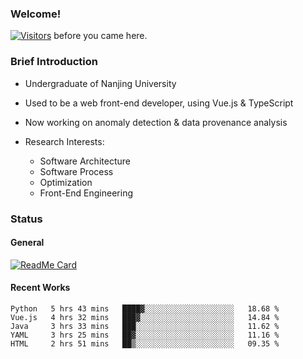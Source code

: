 ### Welcome!

[![Visitors](https://visitor-badge.laobi.icu/badge?page_id=HermitSun.HermitSun)]() before you came here.

### Brief Introduction

- Undergraduate of Nanjing University

- Used to be a web front-end developer, using Vue.js & TypeScript

- Now working on anomaly detection & data provenance analysis

- Research Interests: 
  - Software Architecture
  - Software Process
  - Optimization
  - Front-End Engineering

### Status

#### General

[![ReadMe Card](https://github-readme-stats.hermitsun.vercel.app/api?username=HermitSun&count_private=true&show_icons=true)]()

#### Recent Works

<!--START_SECTION:waka-->
```text
Python   5 hrs 43 mins   ████▓░░░░░░░░░░░░░░░░░░░░   18.68 % 
Vue.js   4 hrs 32 mins   ███▓░░░░░░░░░░░░░░░░░░░░░   14.84 % 
Java     3 hrs 33 mins   ███░░░░░░░░░░░░░░░░░░░░░░   11.62 % 
YAML     3 hrs 25 mins   ██▓░░░░░░░░░░░░░░░░░░░░░░   11.16 % 
HTML     2 hrs 51 mins   ██▒░░░░░░░░░░░░░░░░░░░░░░   09.35 % 
```
<!--END_SECTION:waka-->
